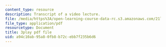 ```yaml
---
content_type: resource
description: Transcript of a video lecture.
file: /media/https%3A/open-learning-course-data-rc.s3.amazonaws.com/21l-011-the-film-experience-fall-2013/a94c10ab95a80fb8b72cebb7f235b6d6_oocw6x_kCQs.pdf
file_type: application/pdf
resourcetype: Document
title: 3play pdf file
uid: a94c10ab-95a8-0fb8-b72c-ebb7f235b6d6
---
```

